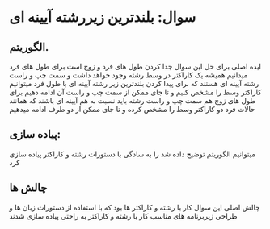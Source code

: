 

# سوال: بلندترین زیررشته آیینه ای

## الگوریتم.
ایده اصلی برای حل این سوال جدا کردن طول های فرد و زوج است برای طول های فرد میدانیم همیشه یک کاراکتر در وسط رشته وجود خواهد داشت و سمت چپ و راست رشته آیینه ای هستند که برای پیدا کردن بلندترین زیر رشته آیینه ای با طول فرد میتوانیم کاراکتر وسط را مشخص کنیم و تا جای ممکن از سمت چپ و راست آن ادامه دهیم 
برای طول های زوج هم سمت چپ و راست رشته باید نسبت به هم آیینه ای باشند که همانند حالات فرد دو کاراکتر وسط را مشخص کرده و تا جای ممکن از دو طرف ادامه میدهیم

## پیاده سازی:
میتوانیم الگوریتم توضیح داده شد را به سادگی با دستورات رشته و کاراکتر پیاده سازی کرد

## چالش ها
چالش اصلی این سوال کار با رشته و کاراکتر ها بود که با استفاده از دستورات زبان ها و طراحی زیربرنامه های مناسب کار با رشته و کاراکتر به راحتی پیاده سازی شدند

